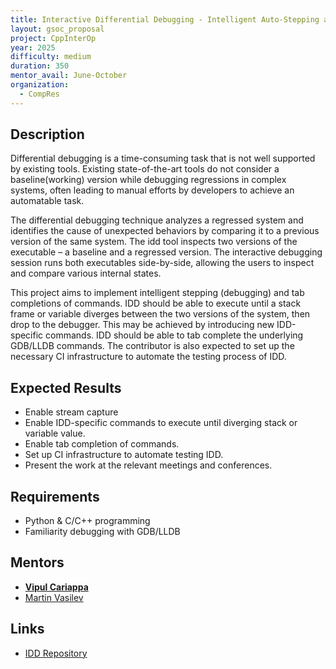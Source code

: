 ```yaml
---
title: Interactive Differential Debugging - Intelligent Auto-Stepping and Tab-Completion
layout: gsoc_proposal
project: CppInterOp
year: 2025
difficulty: medium
duration: 350
mentor_avail: June-October
organization:
  - CompRes
---
```


## Description

Differential debugging is a time-consuming task that is not well supported by existing tools. Existing state-of-the-art tools do not consider a baseline(working) version while debugging regressions in complex systems, often leading to manual efforts by developers to achieve an automatable task.

The differential debugging technique analyzes a regressed system and identifies the cause of unexpected behaviors by comparing it to a previous version of the same system. The idd tool inspects two versions of the executable – a baseline and a regressed version. The interactive debugging session runs both executables side-by-side, allowing the users to inspect and compare various internal states.

This project aims to implement intelligent stepping (debugging) and tab completions of commands. IDD should be able to execute until a stack frame or variable diverges between the two versions of the system, then drop to the debugger. This may be achieved by introducing new IDD-specific commands. IDD should be able to tab complete the underlying GDB/LLDB commands. The contributor is also expected to set up the necessary CI infrastructure to automate the testing process of IDD.

## Expected Results

* Enable stream capture
* Enable IDD-specific commands to execute until diverging stack or variable value.
* Enable tab completion of commands.
* Set up CI infrastructure to automate testing IDD.
* Present the work at the relevant meetings and conferences.

## Requirements

* Python & C/C++ programming
* Familiarity debugging with GDB/LLDB

## Mentors
* **[Vipul Cariappa](mailto:vipulcariappa@gmail.com)**
* [Martin Vasilev](mailto:mvassilev@uni-plovdiv.bg)

## Links
* [IDD Repository](https://github.com/compiler-research/idd)

